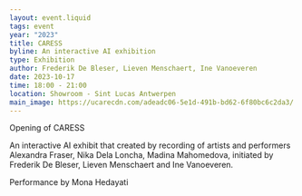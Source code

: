 ```yaml
---
layout: event.liquid
tags: event
year: "2023"
title: CARESS
byline: An interactive AI exhibition
type: Exhibition
author: Frederik De Bleser, Lieven Menschaert, Ine Vanoeveren
date: 2023-10-17
time: 18:00 - 21:00
location: Showroom - Sint Lucas Antwerpen
main_image: https://ucarecdn.com/adeadc06-5e1d-491b-bd62-6f80bc6c2da3/
---
```

Opening of CARESS 

An interactive AI exhibit that created by recording of artists and performers Alexandra Fraser, Nika Dela Loncha, Madina Mahomedova, initiated by Frederik De Bleser, Lieven Menschaert and Ine Vanoeveren.

Performance by Mona Hedayati